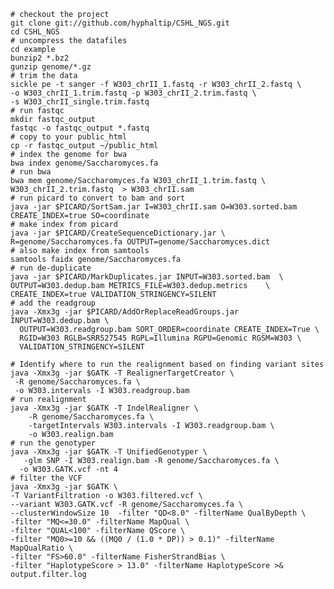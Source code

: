 
	# checkout the project
	git clone git://github.com/hyphaltip/CSHL_NGS.git
	cd CSHL_NGS
	# uncompress the datafiles
	cd example
	bunzip2 *.bz2
	gunzip genome/*.gz
	# trim the data
	sickle pe -t sanger -f W303_chrII_1.fastq -r W303_chrII_2.fastq \
	-o W303_chrII_1.trim.fastq -p W303_chrII_2.trim.fastq \
	-s W303_chrII_single.trim.fastq
	# run fastqc
	mkdir fastqc_output	
	fastqc -o fastqc_output *.fastq
	# copy to your public_html
	cp -r fastqc_output ~/public_html
	# index the genome for bwa
	bwa index genome/Saccharomyces.fa
	# run bwa
	bwa mem genome/Saccharomyces.fa W303_chrII_1.trim.fastq \
	W303_chrII_2.trim.fastq  > W303_chrII.sam
	# run picard to convert to bam and sort
	java -jar $PICARD/SortSam.jar I=W303_chrII.sam O=W303.sorted.bam CREATE_INDEX=true SO=coordinate
	# make index from picard
	java -jar $PICARD/CreateSequenceDictionary.jar \
	R=genome/Saccharomyces.fa OUTPUT=genome/Saccharomyces.dict
	# also make index from samtools
	samtools faidx genome/Saccharomyces.fa
	# run de-duplicate
	java -jar $PICARD/MarkDuplicates.jar INPUT=W303.sorted.bam  \
	OUTPUT=W303.dedup.bam METRICS_FILE=W303.dedup.metrics    \
	CREATE_INDEX=true VALIDATION_STRINGENCY=SILENT
    # add the readgroup
    java -Xmx3g -jar $PICARD/AddOrReplaceReadGroups.jar INPUT=W303.dedup.bam \
      OUTPUT=W303.readgroup.bam SORT_ORDER=coordinate CREATE_INDEX=True \
      RGID=W303 RGLB=SRR527545 RGPL=Illumina RGPU=Genomic RGSM=W303 \
      VALIDATION_STRINGENCY=SILENT

    # Identify where to run the realignment based on finding variant sites
	java -Xmx3g -jar $GATK -T RealignerTargetCreator \
     -R genome/Saccharomyces.fa \
     -o W303.intervals -I W303.readgroup.bam
    # run realignment
	java -Xmx3g -jar $GATK -T IndelRealigner \
		-R genome/Saccharomyces.fa \
		-targetIntervals W303.intervals -I W303.readgroup.bam \
		-o W303.realign.bam
	# run the genotyper
	java -Xmx3g -jar $GATK -T UnifiedGenotyper \
       -glm SNP -I W303.realign.bam -R genome/Saccharomyces.fa \
      -o W303.GATK.vcf -nt 4
	# filter the VCF
	java -Xmx3g -jar $GATK \
    -T VariantFiltration -o W303.filtered.vcf \
    --variant W303.GATK.vcf -R genome/Saccharomyces.fa \
    --clusterWindowSize 10  -filter "QD<8.0" -filterName QualByDepth \
    -filter "MQ<=30.0" -filterName MapQual \
    -filter "QUAL<100" -filterName QScore \
    -filter "MQ0>=10 && ((MQ0 / (1.0 * DP)) > 0.1)" -filterName MapQualRatio \
    -filter "FS>60.0" -filterName FisherStrandBias \
    -filter "HaplotypeScore > 13.0" -filterName HaplotypeScore >& output.filter.log

